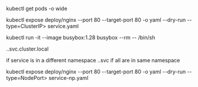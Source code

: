 kubectl get pods -o wide

kubectl expose deploy/nginx --port 80 --target-port 80 -o yaml --dry-run --type=ClusterIP> service.yaml

kubectl run -it --image busybox:1.28 busybox --rm -- /bin/sh

<service-name>.<namespace>.svc.cluster.local

if service is in a different namespace
<service-name>.<namespace>.svc
if all are in same namespace
<service-name>

kubectl expose deploy/nginx --port 80 --target-port 80 -o yaml --dry-run --type=NodePort> service-np.yaml
